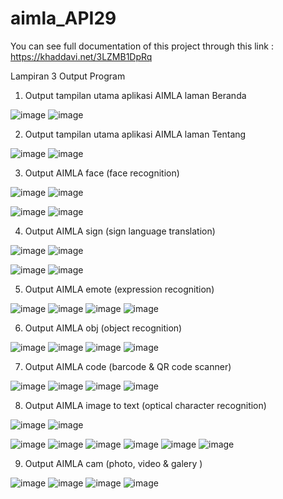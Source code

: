 # aimla_API29

You can see full documentation of this project through this link : https://khaddavi.net/3LZMB1DpRq






Lampiran 3 Output Program
1.	Output tampilan utama aplikasi AIMLA laman Beranda

  
![image](https://github.com/mosactycon/aimla_API29/assets/68953244/b9b66eea-b35d-4969-ae4c-a869dbce6339)
![image](https://github.com/mosactycon/aimla_API29/assets/68953244/37df929a-005c-48ae-be84-3e1faf3bf47b)











2.	Output tampilan utama aplikasi AIMLA laman Tentang




  
![image](https://github.com/mosactycon/aimla_API29/assets/68953244/b1f9c180-b2cb-483d-bbdb-c0b8e9ea8a35)
![image](https://github.com/mosactycon/aimla_API29/assets/68953244/064250a6-50ae-48cd-b903-09a33d5c3363)









3.	Output AIMLA face (face recognition)



  

![image](https://github.com/mosactycon/aimla_API29/assets/68953244/25983552-cb0e-4cdd-bc80-01c59d33d559)
![image](https://github.com/mosactycon/aimla_API29/assets/68953244/256287e6-0163-432e-b8b8-8b1bab8021d1)












  










![image](https://github.com/mosactycon/aimla_API29/assets/68953244/cef1d35b-b396-46a4-b1a1-c2de8acdcadd)
![image](https://github.com/mosactycon/aimla_API29/assets/68953244/a08b29c3-9405-4b65-a063-df004a7b3cec)



4.	Output AIMLA sign (sign language translation)

  




![image](https://github.com/mosactycon/aimla_API29/assets/68953244/981b05ac-990e-4c6f-b109-b91dba2684f1)
![image](https://github.com/mosactycon/aimla_API29/assets/68953244/6fe7d4dd-6f4d-407a-b182-267863315e32)

![image](https://github.com/mosactycon/aimla_API29/assets/68953244/773c918d-019c-4de2-b508-5b8774e652ad)
![image](https://github.com/mosactycon/aimla_API29/assets/68953244/7fbb3c49-c739-4bdb-95b8-c34d79a9c33d)







  
















5.	Output AIMLA emote (expression recognition)

  




![image](https://github.com/mosactycon/aimla_API29/assets/68953244/02c399b5-ec87-4f7b-9f5c-d74e728064b8)
![image](https://github.com/mosactycon/aimla_API29/assets/68953244/d80581eb-1102-4ef4-aa0b-7bbf776ea176)
![image](https://github.com/mosactycon/aimla_API29/assets/68953244/f30adc82-429c-4a4e-b234-3da3b7ec87de)
![image](https://github.com/mosactycon/aimla_API29/assets/68953244/a59a310a-686c-4027-bf86-197ae5dfd222)











  















6.	Output AIMLA obj (object recognition)

  





![image](https://github.com/mosactycon/aimla_API29/assets/68953244/7aaa94ad-d4b9-4143-933f-4c26cfb3ad63)
![image](https://github.com/mosactycon/aimla_API29/assets/68953244/b381e410-08e6-4085-98c7-83339d639a15)
![image](https://github.com/mosactycon/aimla_API29/assets/68953244/b83be5da-d62b-4466-aefe-aacb1fb61e64)
![image](https://github.com/mosactycon/aimla_API29/assets/68953244/dd50e407-4942-4630-afac-c89fd550eaa0)









  
















7.	Output AIMLA code (barcode & QR code scanner)


  



![image](https://github.com/mosactycon/aimla_API29/assets/68953244/cd673d65-4b5e-4e93-8852-aa9b21c16833)
![image](https://github.com/mosactycon/aimla_API29/assets/68953244/b5b1e298-811d-42f2-8fa9-0282a389a67c)
![image](https://github.com/mosactycon/aimla_API29/assets/68953244/e86af42e-32fb-4dcb-9533-8b8bd7e883d5)
![image](https://github.com/mosactycon/aimla_API29/assets/68953244/96101479-e1a6-4eb3-b682-19985c4bd0fa)












   















8.	Output AIMLA image to text (optical character recognition)

  


![image](https://github.com/mosactycon/aimla_API29/assets/68953244/3b5765ee-0868-455f-8cc5-ba3aee0e770e)
![image](https://github.com/mosactycon/aimla_API29/assets/68953244/cd5aab99-426e-4575-ad77-eca06d407b9f)







![image](https://github.com/mosactycon/aimla_API29/assets/68953244/7e2102b5-592e-4c57-80e2-45ee5de0a351)
![image](https://github.com/mosactycon/aimla_API29/assets/68953244/a935078a-8e38-49b1-af66-458106d91a6e)
![image](https://github.com/mosactycon/aimla_API29/assets/68953244/6a909a6c-832c-44e5-864b-ca978ab9277e)
![image](https://github.com/mosactycon/aimla_API29/assets/68953244/d970fc1f-7af9-4733-abbc-f826c6c9c95a)
![image](https://github.com/mosactycon/aimla_API29/assets/68953244/9856ca8d-7f7d-40db-99b0-c9378863bb1c)
![image](https://github.com/mosactycon/aimla_API29/assets/68953244/7fd42409-4b55-4057-a4d8-8e58abe88a21)





  














  














  





	










9.	Output AIMLA cam (photo, video & galery )



  


![image](https://github.com/mosactycon/aimla_API29/assets/68953244/18ef6249-4ad6-42b4-90b4-994b48dcb351)
![image](https://github.com/mosactycon/aimla_API29/assets/68953244/976d0563-00d9-4192-9dd8-d21e78d23eba)
![image](https://github.com/mosactycon/aimla_API29/assets/68953244/441d51b0-436c-4df6-8be2-657e5dd3843c)
![image](https://github.com/mosactycon/aimla_API29/assets/68953244/7763bbc4-fdd6-4949-9041-06bfe13cca2d)





















  
